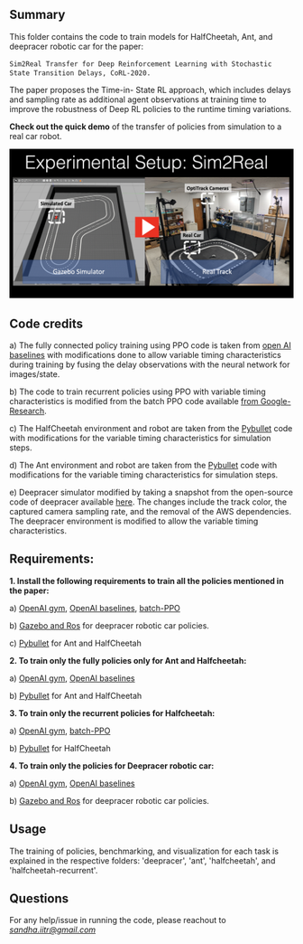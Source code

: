 ## Summary
This folder contains the code to train models for HalfCheetah, Ant, and deepracer robotic car for the paper:

```
Sim2Real Transfer for Deep Reinforcement Learning with Stochastic State Transition Delays, CoRL-2020.
```

The paper proposes the Time-in- State RL approach, which includes delays and sampling rate as additional agent observations at training time to improve the robustness of Deep RL policies to the runtime timing variations.

**Check out the quick demo** of the transfer of policies from simulation to a real car robot.

[![TSRL Demo Video](demo_pic.png)](https://www.youtube.com/watch?v=5PlOerNRA9k)


## Code credits

a) The fully connected policy training using PPO code is taken from [open AI baselines](https://github.com/openai/baselines) with modifications done to allow
variable timing characteristics during training by fusing the delay observations with the neural network for images/state.

b) The code to train recurrent policies using PPO with variable timing characteristics is modified from the batch PPO code available [from Google-Research](https://github.com/google-research/batch-ppo).

c) The HalfCheetah environment and robot are taken from the [Pybullet](https://github.com/bulletphysics/bullet3) code with modifications for the variable timing characteristics for simulation steps.

d) The Ant environment and robot are taken from the [Pybullet](https://github.com/bulletphysics/bullet3) code with modifications for the variable timing characteristics for simulation steps.

e) Deepracer simulator modified by taking a snapshot from the open-source code of deepracer available [here](https://github.com/aws-robotics/aws-robomaker-sample-application-deepracer).
The changes include the track color, the captured camera sampling rate, and the removal of the AWS dependencies. The deepracer environment is modified to allow the variable timing characteristics.


## Requirements:
**1. Install the following requirements to train all the policies mentioned in the paper:**

a) [OpenAI gym](https://github.com/openai/gym), [OpenAI baselines](https://github.com/openai/baselines), [batch-PPO](https://github.com/google-research/batch-ppo)

b) [Gazebo and Ros](http://gazebosim.org/) for deepracer robotic car policies.

c) [Pybullet](https://github.com/bulletphysics/bullet3) for Ant and HalfCheetah


**2. To train only the fully policies only for Ant and Halfcheetah:**

a) [OpenAI gym](https://github.com/openai/gym), [OpenAI baselines](https://github.com/openai/baselines)

b) [Pybullet](https://github.com/bulletphysics/bullet3) for Ant and HalfCheetah

**3. To train only the recurrent policies for Halfcheetah:**

a) [OpenAI gym](https://github.com/openai/gym), [batch-PPO](https://github.com/google-research/batch-ppo)

b) [Pybullet](https://github.com/bulletphysics/bullet3) for HalfCheetah

**4. To train only the policies for Deepracer robotic car:**

a) [OpenAI gym](https://github.com/openai/gym), [OpenAI baselines](https://github.com/openai/baselines)

b) [Gazebo and Ros](http://gazebosim.org/) for deepracer robotic car policies.


## Usage
The training of policies, benchmarking, and visualization for each task is explained in the respective folders: 'deepracer', 'ant', 'halfcheetah', and 'halfcheetah-recurrent'.

## Questions
For any help/issue in running the code, please reachout to *sandha.iitr@gmail.com*
